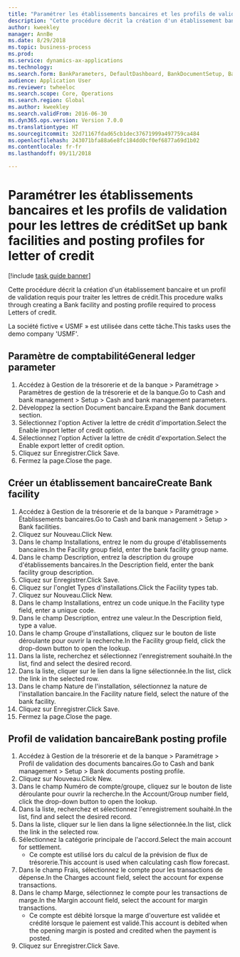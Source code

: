 ```yaml
--- 
title: "Paramétrer les établissements bancaires et les profils de validation pour les lettres de crédit"
description: "Cette procédure décrit la création d'un établissement bancaire et un profil de validation requis pour traiter les lettres de crédit."
author: kweekley
manager: AnnBe
ms.date: 8/29/2018
ms.topic: business-process
ms.prod: 
ms.service: dynamics-ax-applications
ms.technology: 
ms.search.form: BankParameters, DefaultDashboard, BankDocumentSetup, BankDocumentPosting
audience: Application User
ms.reviewer: twheeloc
ms.search.scope: Core, Operations
ms.search.region: Global
ms.author: kweekley
ms.search.validFrom: 2016-06-30
ms.dyn365.ops.version: Version 7.0.0
ms.translationtype: HT
ms.sourcegitcommit: 32d71167fdad65cb1dec37671999a497759ca484
ms.openlocfilehash: 243071bfa88a6e8fc184dd0cf0ef6877a69d1b02
ms.contentlocale: fr-fr
ms.lasthandoff: 09/11/2018

---
```

# <a name="set-up-bank-facilities-and-posting-profiles-for-letter-of-credit"></a><span data-ttu-id="2c5f7-103">Paramétrer les établissements bancaires et les profils de validation pour les lettres de crédit</span><span class="sxs-lookup"><span data-stu-id="2c5f7-103">Set up bank facilities and posting profiles for letter of credit</span></span>

[!include [task guide banner](../../includes/task-guide-banner.md)]

<span data-ttu-id="2c5f7-104">Cette procédure décrit la création d'un établissement bancaire et un profil de validation requis pour traiter les lettres de crédit.</span><span class="sxs-lookup"><span data-stu-id="2c5f7-104">This procedure walks through creating a Bank facility and posting profile required to process Letters of credit.</span></span> 

<span data-ttu-id="2c5f7-105">La société fictive « USMF » est utilisée dans cette tâche.</span><span class="sxs-lookup"><span data-stu-id="2c5f7-105">This tasks uses the demo company 'USMF'.</span></span>






## <a name="general-ledger-parameter"></a><span data-ttu-id="2c5f7-106">Paramètre de comptabilité</span><span class="sxs-lookup"><span data-stu-id="2c5f7-106">General ledger parameter</span></span>
1. <span data-ttu-id="2c5f7-107">Accédez à Gestion de la trésorerie et de la banque > Paramétrage > Paramètres de gestion de la trésorerie et de la banque.</span><span class="sxs-lookup"><span data-stu-id="2c5f7-107">Go to Cash and bank management > Setup > Cash and bank management parameters.</span></span>
2. <span data-ttu-id="2c5f7-108">Développez la section Document bancaire.</span><span class="sxs-lookup"><span data-stu-id="2c5f7-108">Expand the Bank document section.</span></span>
3. <span data-ttu-id="2c5f7-109">Sélectionnez l'option Activer la lettre de crédit d'importation.</span><span class="sxs-lookup"><span data-stu-id="2c5f7-109">Select the Enable import letter of credit option.</span></span>
4. <span data-ttu-id="2c5f7-110">Sélectionnez l'option Activer la lettre de crédit d'exportation.</span><span class="sxs-lookup"><span data-stu-id="2c5f7-110">Select the Enable export letter of credit option.</span></span>
5. <span data-ttu-id="2c5f7-111">Cliquez sur Enregistrer.</span><span class="sxs-lookup"><span data-stu-id="2c5f7-111">Click Save.</span></span>
6. <span data-ttu-id="2c5f7-112">Fermez la page.</span><span class="sxs-lookup"><span data-stu-id="2c5f7-112">Close the page.</span></span>

## <a name="create-bank-facility"></a><span data-ttu-id="2c5f7-113">Créer un établissement bancaire</span><span class="sxs-lookup"><span data-stu-id="2c5f7-113">Create Bank facility</span></span>
1. <span data-ttu-id="2c5f7-114">Accédez à Gestion de la trésorerie et de la banque > Paramétrage > Établissements bancaires.</span><span class="sxs-lookup"><span data-stu-id="2c5f7-114">Go to Cash and bank management > Setup > Bank facilities.</span></span>
2. <span data-ttu-id="2c5f7-115">Cliquez sur Nouveau.</span><span class="sxs-lookup"><span data-stu-id="2c5f7-115">Click New.</span></span>
3. <span data-ttu-id="2c5f7-116">Dans le champ Installations, entrez le nom du groupe d'établissements bancaires.</span><span class="sxs-lookup"><span data-stu-id="2c5f7-116">In the Facility group field, enter the bank facility group name.</span></span>
4. <span data-ttu-id="2c5f7-117">Dans le champ Description, entrez la description du groupe d'établissements bancaires.</span><span class="sxs-lookup"><span data-stu-id="2c5f7-117">In the Description field, enter the bank facility group description.</span></span>
5. <span data-ttu-id="2c5f7-118">Cliquez sur Enregistrer.</span><span class="sxs-lookup"><span data-stu-id="2c5f7-118">Click Save.</span></span>
6. <span data-ttu-id="2c5f7-119">Cliquez sur l'onglet Types d'installations.</span><span class="sxs-lookup"><span data-stu-id="2c5f7-119">Click the Facility types tab.</span></span>
7. <span data-ttu-id="2c5f7-120">Cliquez sur Nouveau.</span><span class="sxs-lookup"><span data-stu-id="2c5f7-120">Click New.</span></span>
8. <span data-ttu-id="2c5f7-121">Dans le champ Installations, entrez un code unique.</span><span class="sxs-lookup"><span data-stu-id="2c5f7-121">In the Facility type field, enter a unique code.</span></span>
9. <span data-ttu-id="2c5f7-122">Dans le champ Description, entrez une valeur.</span><span class="sxs-lookup"><span data-stu-id="2c5f7-122">In the Description field, type a value.</span></span>
10. <span data-ttu-id="2c5f7-123">Dans le champ Groupe d'installations, cliquez sur le bouton de liste déroulante pour ouvrir la recherche.</span><span class="sxs-lookup"><span data-stu-id="2c5f7-123">In the Facility group field, click the drop-down button to open the lookup.</span></span>
11. <span data-ttu-id="2c5f7-124">Dans la liste, recherchez et sélectionnez l'enregistrement souhaité.</span><span class="sxs-lookup"><span data-stu-id="2c5f7-124">In the list, find and select the desired record.</span></span>
12. <span data-ttu-id="2c5f7-125">Dans la liste, cliquer sur le lien dans la ligne sélectionnée.</span><span class="sxs-lookup"><span data-stu-id="2c5f7-125">In the list, click the link in the selected row.</span></span>
13. <span data-ttu-id="2c5f7-126">Dans le champ Nature de l'installation, sélectionnez la nature de l'installation bancaire.</span><span class="sxs-lookup"><span data-stu-id="2c5f7-126">In the Facility nature field, select the nature of the bank facility.</span></span>
14. <span data-ttu-id="2c5f7-127">Cliquez sur Enregistrer.</span><span class="sxs-lookup"><span data-stu-id="2c5f7-127">Click Save.</span></span>
15. <span data-ttu-id="2c5f7-128">Fermez la page.</span><span class="sxs-lookup"><span data-stu-id="2c5f7-128">Close the page.</span></span>

## <a name="bank-posting-profile"></a><span data-ttu-id="2c5f7-129">Profil de validation bancaire</span><span class="sxs-lookup"><span data-stu-id="2c5f7-129">Bank posting profile</span></span>
1. <span data-ttu-id="2c5f7-130">Accédez à Gestion de la trésorerie et de la banque > Paramétrage > Profil de validation des documents bancaires.</span><span class="sxs-lookup"><span data-stu-id="2c5f7-130">Go to Cash and bank management > Setup > Bank documents posting profile.</span></span>
2. <span data-ttu-id="2c5f7-131">Cliquez sur Nouveau.</span><span class="sxs-lookup"><span data-stu-id="2c5f7-131">Click New.</span></span>
3. <span data-ttu-id="2c5f7-132">Dans le champ Numéro de compte/groupe, cliquez sur le bouton de liste déroulante pour ouvrir la recherche.</span><span class="sxs-lookup"><span data-stu-id="2c5f7-132">In the Account/Group number field, click the drop-down button to open the lookup.</span></span>
4. <span data-ttu-id="2c5f7-133">Dans la liste, recherchez et sélectionnez l'enregistrement souhaité.</span><span class="sxs-lookup"><span data-stu-id="2c5f7-133">In the list, find and select the desired record.</span></span>
5. <span data-ttu-id="2c5f7-134">Dans la liste, cliquer sur le lien dans la ligne sélectionnée.</span><span class="sxs-lookup"><span data-stu-id="2c5f7-134">In the list, click the link in the selected row.</span></span>
6. <span data-ttu-id="2c5f7-135">Sélectionnez la catégorie principale de l'accord.</span><span class="sxs-lookup"><span data-stu-id="2c5f7-135">Select the main account for settlement.</span></span>
    * <span data-ttu-id="2c5f7-136">Ce compte est utilisé lors du calcul de la prévision de flux de trésorerie.</span><span class="sxs-lookup"><span data-stu-id="2c5f7-136">This account is used when calculating cash flow forecast.</span></span>  
7. <span data-ttu-id="2c5f7-137">Dans le champ Frais, sélectionnez le compte pour les transactions de dépense.</span><span class="sxs-lookup"><span data-stu-id="2c5f7-137">In the Charges account field, select the account for expense transactions.</span></span>
8. <span data-ttu-id="2c5f7-138">Dans le champ Marge, sélectionnez le compte pour les transactions de marge.</span><span class="sxs-lookup"><span data-stu-id="2c5f7-138">In the Margin account field, select the account for margin transactions.</span></span>
    * <span data-ttu-id="2c5f7-139">Ce compte est débité lorsque la marge d'ouverture est validée et crédité lorsque le paiement est validé.</span><span class="sxs-lookup"><span data-stu-id="2c5f7-139">This account is debited when the opening margin is posted and credited when the payment is posted.</span></span>  
9. <span data-ttu-id="2c5f7-140">Cliquez sur Enregistrer.</span><span class="sxs-lookup"><span data-stu-id="2c5f7-140">Click Save.</span></span>


